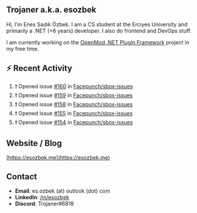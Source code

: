 ##  Trojaner a.k.a. esozbek
Hi, I'm Enes Sadık Özbek. I am a CS student at the Erciyes University and primarily a .NET (+6 years) developer. I also do frontend and DevOps stuff.

I am currently working on the [OpenMod .NET Plugin Framework](https://github.com/openmod/openmod) project in my free time. 

## :zap: Recent Activity

<!--START_SECTION:activity-->
1. ❗️ Opened issue [#160](https://github.com/Facepunch/sbox-issues/issues/160) in [Facepunch/sbox-issues](https://github.com/Facepunch/sbox-issues)
2. ❗️ Opened issue [#159](https://github.com/Facepunch/sbox-issues/issues/159) in [Facepunch/sbox-issues](https://github.com/Facepunch/sbox-issues)
3. ❗️ Opened issue [#158](https://github.com/Facepunch/sbox-issues/issues/158) in [Facepunch/sbox-issues](https://github.com/Facepunch/sbox-issues)
4. ❗️ Opened issue [#155](https://github.com/Facepunch/sbox-issues/issues/155) in [Facepunch/sbox-issues](https://github.com/Facepunch/sbox-issues)
5. ❗️ Opened issue [#154](https://github.com/Facepunch/sbox-issues/issues/154) in [Facepunch/sbox-issues](https://github.com/Facepunch/sbox-issues)
<!--END_SECTION:activity-->

## Website / Blog
[https://esozbek.me](https://esozbek.me)

## Contact
- **Email**: es.ozbek (at) outlook (dot) com
- **LinkedIn**: [/in/esozbek](https://linkedin.com/in/esozbek)
- **Discord**: Trojaner#6818
